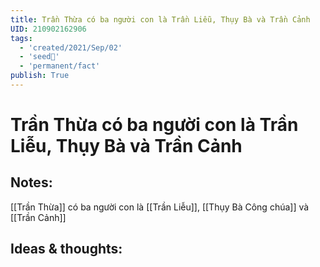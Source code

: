 ```yaml
---
title: Trần Thừa có ba người con là Trần Liễu, Thụy Bà và Trần Cảnh
UID: 210902162906
tags:
  - 'created/2021/Sep/02'
  - 'seed🥜'
  - 'permanent/fact'
publish: True
---
```

# Trần Thừa có ba người con là Trần Liễu, Thụy Bà và Trần Cảnh

## Notes:
[[Trần Thừa]] có ba người con là [[Trần Liễu]], [[Thụy Bà Công chúa]] và [[Trần Cảnh]]

## Ideas & thoughts:
